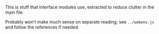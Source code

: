 This is stuff that interface modules use, extracted to reduce clutter in the main file.

Probably won't make much sense on separate reading; see `../webenv.js` and follow the references if needed.